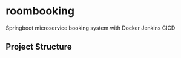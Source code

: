 # roombooking
Springboot microservice booking system with Docker Jenkins CICD

## Project Structure
